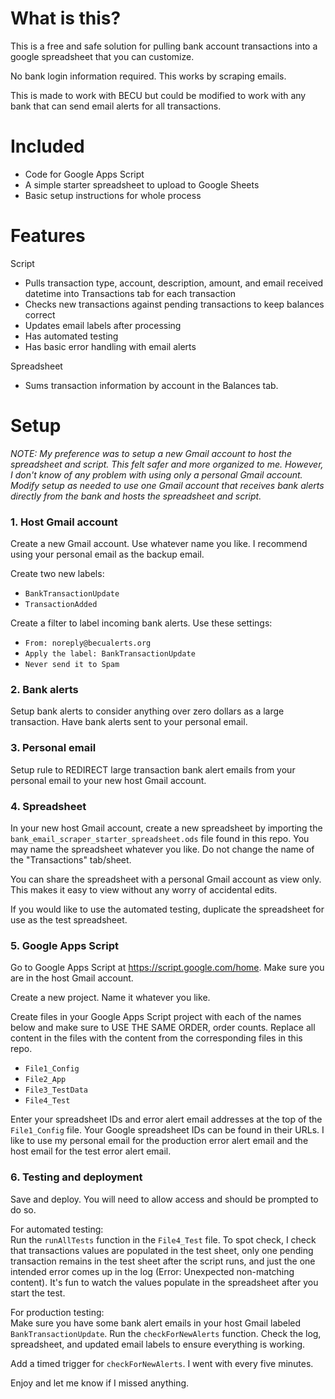 # What is this?

This is a free and safe solution for pulling bank account transactions into a google spreadsheet that you can customize.

No bank login information required.  This works by scraping emails.

This is made to work with BECU but could be modified to work with any bank that can send email alerts for all transactions.

# Included

- Code for Google Apps Script
- A simple starter spreadsheet to upload to Google Sheets
- Basic setup instructions for whole process

# Features

Script
- Pulls transaction type, account, description, amount, and email received datetime into Transactions tab for each transaction
- Checks new transactions against pending transactions to keep balances correct
- Updates email labels after processing
- Has automated testing
- Has basic error handling with email alerts

Spreadsheet
- Sums transaction information by account in the Balances tab.


# Setup


_NOTE: My preference was to setup a new Gmail account to host the spreadsheet and script. This felt safer and more organized to me.  However, I don't know of any problem with using only a personal Gmail account.  Modify setup as needed to use one Gmail account that receives bank alerts directly from the bank and hosts the spreadsheet and script._

### 1. Host Gmail account
Create a new Gmail account.  Use whatever name you like.  I recommend using your personal email as the backup email.

Create two new labels:
- `BankTransactionUpdate`
- `TransactionAdded`

Create a filter to label incoming bank alerts.  Use these settings:
- `From: noreply@becualerts.org`
- `Apply the label: BankTransactionUpdate`
- `Never send it to Spam`

### 2. Bank alerts
Setup bank alerts to consider anything over zero dollars as a large transaction.  Have bank alerts sent to your personal email.

### 3. Personal email
Setup rule to REDIRECT large transaction bank alert emails from your personal email to your new host Gmail account.

### 4. Spreadsheet
In your new host Gmail account, create a new spreadsheet by importing the `bank_email_scraper_starter_spreadsheet.ods` file found in this repo.  You may name the spreadsheet whatever you like.  Do not change the name of the "Transactions" tab/sheet.

You can share the spreadsheet with a personal Gmail account as view only.  This makes it easy to view without any worry of accidental edits.

If you would like to use the automated testing, duplicate the spreadsheet for use as the test spreadsheet.

### 5. Google Apps Script
Go to Google Apps Script at https://script.google.com/home.  Make sure you are in the host Gmail account.

Create a new project. Name it whatever you like.

Create files in your Google Apps Script project with each of the names below and make sure to USE THE SAME ORDER, order counts. Replace all content in the files with the content from the corresponding files in this repo.
- `File1_Config`
- `File2_App`
- `File3_TestData`
- `File4_Test`

Enter your spreadsheet IDs and error alert email addresses at the top of the `File1_Config` file.  Your Google spreadsheet IDs can be found in their URLs. I like to use my personal email for the production error alert email and the host email for the test error alert email.

### 6. Testing and deployment

Save and deploy.  You will need to allow access and should be prompted to do so.

For automated testing:<br>
Run the `runAllTests` function in the `File4_Test` file.  To spot check, I check that transactions values are populated in the test sheet, only one pending transaction remains in the test sheet after the script runs, and just the one intended error comes up in the log (Error: Unexpected non-matching content).  It's fun to watch the values populate in the spreadsheet after you start the test.

For production testing:<br>
Make sure you have some bank alert emails in your host Gmail labeled `BankTransactionUpdate`.  Run the `checkForNewAlerts` function.  Check the log, spreadsheet, and updated email labels to ensure everything is working.

Add a timed trigger for `checkForNewAlerts`.  I went with every five minutes.

Enjoy and let me know if I missed anything.

